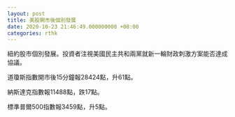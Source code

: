 ```yaml
---
layout: post
title: 美股開市後個別發展
date: 2020-10-23 21:46:49.000000000 +08:00
categories: rthk
---
```


紐約股市個別發展。投資者注視美國民主共和兩黨就新一輪財政刺激方案能否達成協議。

道瓊斯指數開市後15分鐘報28424點，升61點。

納斯達克指數報11488點，跌17點。

標準普爾500指數報3459點，升5點。
